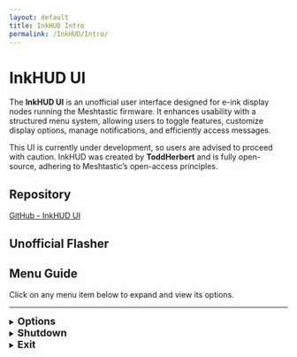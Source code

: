 ```yaml
---
layout: default
title: InkHUD Intro
permalink: /InkHUD/Intro/
---
```

# InkHUD UI  

The **InkHUD UI** is an unofficial user interface designed for e-ink display nodes running the Meshtastic firmware. It enhances usability with a structured menu system, allowing users to toggle features, customize display options, manage notifications, and efficiently access messages.  

This UI is currently under development, so users are advised to proceed with caution. InkHUD was created by **ToddHerbert** and is fully open-source, adhering to Meshtastic’s open-access principles.  

## Repository  
[GitHub - InkHUD UI](https://github.com/todd-herbert/meshtastic-firmware/tree/InkHUD)  

## Unofficial Flasher  

## Menu Guide  
Click on any menu item below to expand and view its options.  

---

<details>
  <summary><strong><span style="font-size: 18px;">Options</span></strong></summary>

  <span style="display: block; margin-top: 6px; font-size: 14px;">InkHUD Settings</span>

  <blockquote>
  <details>
    <summary><strong><span style="font-size: 18px;">Applet</span></strong></summary>

    <span style="display: block; margin-top: 6px; font-size: 14px;">Select Screen to Display</span>

    <blockquote>
    <details>
      <summary><strong><span style="font-size: 18px;">All Messages</span></strong></summary>
      <span style="display: block; margin-top: 6px; font-size: 14px;">Displays the last heard message from DMs or channels.</span>
    </details>

    <details>
      <summary><strong><span style="font-size: 18px;">DMs</span></strong></summary>
      <span style="display: block; margin-top: 6px; font-size: 14px;">Shows the last received direct message.</span>
    </details>

    <details>
      <summary><strong><span style="font-size: 18px;">Channel 0</span></strong></summary>
      <span style="display: block; margin-top: 6px; font-size: 14px;">Displays all recent messages on Channel 0 in a threaded format.</span>
    </details>

    <details>
      <summary><strong><span style="font-size: 18px;">Channel 1</span></strong></summary>
      <span style="display: block; margin-top: 6px; font-size: 14px;">Displays all recent messages on Channel 1 in a threaded format.</span>
    </details>

    <details>
      <summary><strong><span style="font-size: 18px;">Positions</span></strong></summary>
      <span style="display: block; margin-top: 6px; font-size: 14px;">Shows the Node Map Position screen, with "X" markers for locations.</span>
    </details>

    <details>
      <summary><strong><span style="font-size: 18px;">Recents List</span></strong></summary>
      <span style="display: block; margin-top: 6px; font-size: 14px;">Displays a list of last heard nodes within a specified time frame.</span>
    </details>

    <details>
      <summary><strong><span style="font-size: 18px;">Heard</span></strong></summary>
      <span style="display: block; margin-top: 6px; font-size: 14px;">Lists all nodes heard within a certain time period.</span>
    </details>

    <details>
      <summary><strong><span style="font-size: 18px;">Exit</span></strong></summary>
      <span style="display: block; margin-top: 6px; font-size: 14px;">Closes the menu screen.</span>
    </details>
    </blockquote>

  </details>

  <details>
    <summary><strong><span style="font-size: 18px;">Auto-Show</span></strong></summary>

    <span style="display: block; margin-top: 6px; font-size: 14px;">Automatically switch to a screen when new data is received</span>

    <blockquote>
    <details>
      <summary><strong><span style="font-size: 18px;">All Messages</span></strong></summary>
    </details>

    <details>
      <summary><strong><span style="font-size: 18px;">DMs</span></strong></summary>
    </details>

    <details>
      <summary><strong><span style="font-size: 18px;">Channel 0</span></strong></summary>
    </details>

    <details>
      <summary><strong><span style="font-size: 18px;">Channel 1</span></strong></summary>
    </details>

    <details>
      <summary><strong><span style="font-size: 18px;">Positions</span></strong></summary>
    </details>

    <details>
      <summary><strong><span style="font-size: 18px;">Recents List</span></strong></summary>
    </details>

    <details>
      <summary><strong><span style="font-size: 18px;">Heard</span></strong></summary>
    </details>

    <details>
      <summary><strong><span style="font-size: 18px;">Exit</span></strong></summary>
    </details>
    </blockquote>

  </details>

  <details>
    <summary><strong><span style="font-size: 18px;">Recent Duration</span></strong></summary>

    <span style="display: block; margin-top: 6px; font-size: 14px;">Filter Recents List by Time</span>

    <blockquote>
    <div style="margin-top: 6px;">
      <div style="margin: 8px 20px; padding: 10px 15px; font-size: 16px; font-weight: bold; background: #FFD700; color: black; border-radius: 6px; cursor: pointer; display: block; text-align: center; width: 180px;">2 Minutes</div>
      <div style="margin: 8px 20px; padding: 10px 15px; font-size: 16px; font-weight: bold; background: #FFD700; color: black; border-radius: 6px; cursor: pointer; display: block; text-align: center; width: 180px;">5 Minutes</div>
      <div style="margin: 8px 20px; padding: 10px 15px; font-size: 16px; font-weight: bold; background: #FFD700; color: black; border-radius: 6px; cursor: pointer; display: block; text-align: center; width: 180px;">10 Minutes</div>
      <div style="margin: 8px 20px; padding: 10px 15px; font-size: 16px; font-weight: bold; background: #FFD700; color: black; border-radius: 6px; cursor: pointer; display: block; text-align: center; width: 180px;">30 Minutes</div>
      <div style="margin: 8px 20px; padding: 10px 15px; font-size: 16px; font-weight: bold; background: #FFD700; color: black; border-radius: 6px; cursor: pointer; display: block; text-align: center; width: 180px;">60 Minutes</div>
      <div style="margin: 8px 20px; padding: 10px 15px; font-size: 16px; font-weight: bold; background: #FFD700; color: black; border-radius: 6px; cursor: pointer; display: block; text-align: center; width: 180px;">120 Minutes</div>
    </div>
    </blockquote>

  </details>

  <details>
    <summary><strong><span style="font-size: 18px;">Layout</span></strong></summary>

    Splits the screen into different sections for improved data visualization.

  </details>

  <details>
    <summary><strong><span style="font-size: 18px;">Rotate</span></strong></summary>

    Rotates the screen clockwise for different orientations.

  </details>

  <details>
    <summary><strong><span style="font-size: 18px;">Notification</span></strong></summary>

    Enables a notification banner when a new message is received.

  </details>

  <details>
    <summary><strong><span style="font-size: 18px;">Battery Icon</span></strong></summary>

    Displays the battery level on all screens.

  </details>

  </blockquote>
</details>

<details>
  <summary><strong><span style="font-size: 18px;">Shutdown</span></strong></summary>

  Puts the device into <strong>Deep Sleep</strong> while saving all current settings and messages.

</details>

<details>
  <summary><strong><span style="font-size: 18px;">Exit</span></strong></summary>

  Closes the menu screen.

</details>
